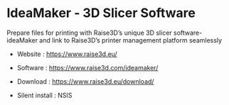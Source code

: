 # IdeaMaker - 3D Slicer Software

Prepare files for printing with Raise3D’s unique 3D slicer software- ideaMaker and link to Raise3D’s printer management platform seamlessly

* Website : https://www.raise3d.eu/
* Software : https://www.raise3d.com/ideamaker/

* Download : https://www.raise3d.eu/download/
* Silent install : NSIS
